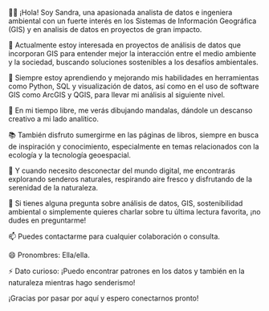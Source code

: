 👩‍💼 ¡Hola! Soy Sandra, una apasionada analista de datos e ingeniera ambiental con un fuerte interés en los Sistemas de Información Geográfica (GIS) y en analisis de datos en proyectos de gran impacto.

🔭 Actualmente estoy interesada en proyectos de análisis de datos que incorporan GIS para entender mejor la interacción entre el medio ambiente y la sociedad, buscando soluciones sostenibles a los desafíos ambientales.

🌱 Siempre estoy aprendiendo y mejorando mis habilidades en herramientas como Python, SQL y visualización de datos, así como en el uso de software GIS como ArcGIS y QGIS, para llevar mi análisis al siguiente nivel.

🎨 En mi tiempo libre, me verás dibujando mandalas, dándole un descanso creativo a mi lado analítico.

📚 También disfruto sumergirme en las páginas de libros, siempre en busca de inspiración y conocimiento, especialmente en temas relacionados con la ecología y la tecnología geoespacial.

🥾 Y cuando necesito desconectar del mundo digital, me encontrarás explorando senderos naturales, respirando aire fresco y disfrutando de la serenidad de la naturaleza.

💬 Si tienes alguna pregunta sobre análisis de datos, GIS, sostenibilidad ambiental o simplemente quieres charlar sobre tu última lectura favorita, ¡no dudes en preguntarme!

📫 Puedes contactarme para cualquier colaboración o consulta.

😄 Pronombres: Ella/ella.

⚡ Dato curioso: ¡Puedo encontrar patrones en los datos y también en la naturaleza mientras hago senderismo!

¡Gracias por pasar por aquí y espero conectarnos pronto!



<!--
**Sandrapcv/Sandrapcv** is a ✨ _special_ ✨ repository because its `README.md` (this file) appears on your GitHub profile.

Here are some ideas to get you started:

- 🔭 I’m currently working on ...
- 🌱 I’m currently learning ...
- 👯 I’m looking to collaborate on ...
- 🤔 I’m looking for help with ...
- 💬 Ask me about ...
- 📫 How to reach me: ...
- 😄 Pronouns: ...
- ⚡ Fun fact: ...
-->
